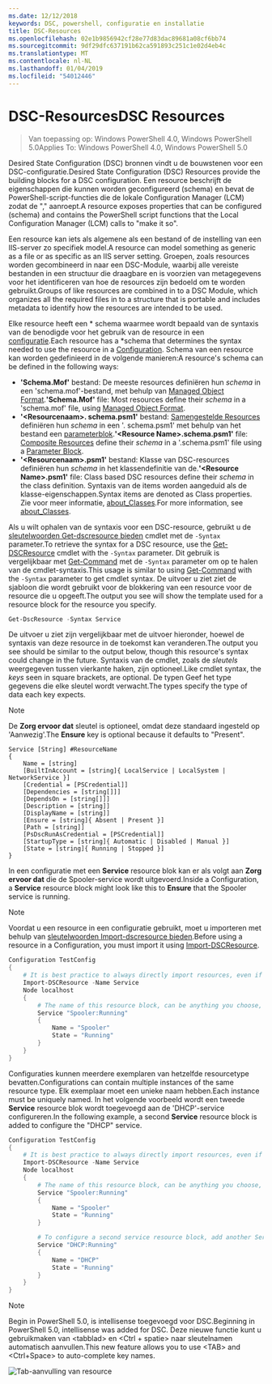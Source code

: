 ```yaml
---
ms.date: 12/12/2018
keywords: DSC, powershell, configuratie en installatie
title: DSC-Resources
ms.openlocfilehash: 02e1b9856942cf28e77d83dac89681a08cf6bb74
ms.sourcegitcommit: 9df29dfc637191b62ca591893c251c1e02d4eb4c
ms.translationtype: MT
ms.contentlocale: nl-NL
ms.lasthandoff: 01/04/2019
ms.locfileid: "54012446"
---
```

# <a name="dsc-resources"></a><span data-ttu-id="a3210-103">DSC-Resources</span><span class="sxs-lookup"><span data-stu-id="a3210-103">DSC Resources</span></span>

><span data-ttu-id="a3210-104">Van toepassing op: Windows PowerShell 4.0, Windows PowerShell 5.0</span><span class="sxs-lookup"><span data-stu-id="a3210-104">Applies To: Windows PowerShell 4.0, Windows PowerShell 5.0</span></span>

<span data-ttu-id="a3210-105">Desired State Configuration (DSC) bronnen vindt u de bouwstenen voor een DSC-configuratie.</span><span class="sxs-lookup"><span data-stu-id="a3210-105">Desired State Configuration (DSC) Resources provide the building blocks for a DSC configuration.</span></span> <span data-ttu-id="a3210-106">Een resource beschrijft de eigenschappen die kunnen worden geconfigureerd (schema) en bevat de PowerShell-script-functies die de lokale Configuration Manager (LCM) zodat de "," aanroept.</span><span class="sxs-lookup"><span data-stu-id="a3210-106">A resource exposes properties that can be configured (schema) and contains the PowerShell script functions that the Local Configuration Manager (LCM) calls to "make it so".</span></span>

<span data-ttu-id="a3210-107">Een resource kan iets als algemene als een bestand of de instelling van een IIS-server zo specifiek model.</span><span class="sxs-lookup"><span data-stu-id="a3210-107">A resource can model something as generic as a file or as specific as an IIS server setting.</span></span>  <span data-ttu-id="a3210-108">Groepen, zoals resources worden gecombineerd in naar een DSC-Module, waarbij alle vereiste bestanden in een structuur die draagbare en is voorzien van metagegevens voor het identificeren van hoe de resources zijn bedoeld om te worden gebruikt.</span><span class="sxs-lookup"><span data-stu-id="a3210-108">Groups of like resources are combined in to a DSC Module, which organizes all the required files in to a structure that is portable and includes metadata to identify how the resources are intended to be used.</span></span>

<span data-ttu-id="a3210-109">Elke resource heeft een \* schema waarmee wordt bepaald van de syntaxis van de benodigde voor het gebruik van de resource in een [configuratie](../configurations/configurations.md).</span><span class="sxs-lookup"><span data-stu-id="a3210-109">Each resource has a \*schema that determines the syntax needed to use the resource in a [Configuration](../configurations/configurations.md).</span></span> <span data-ttu-id="a3210-110">Schema van een resource kan worden gedefinieerd in de volgende manieren:</span><span class="sxs-lookup"><span data-stu-id="a3210-110">A resource's schema can be defined in the following ways:</span></span>

- <span data-ttu-id="a3210-111">**'Schema.Mof'** bestand: De meeste resources definiëren hun *schema* in een 'schema.mof'-bestand, met behulp van [Managed Object Format](/windows/desktop/wmisdk/managed-object-format--mof-).</span><span class="sxs-lookup"><span data-stu-id="a3210-111">**'Schema.Mof'** file: Most resources define their *schema* in a 'schema.mof' file, using [Managed Object Format](/windows/desktop/wmisdk/managed-object-format--mof-).</span></span>
- <span data-ttu-id="a3210-112">**'\<Resourcenaam\>. schema.psm1'** bestand: [Samengestelde Resources](../configurations/compositeConfigs.md) definiëren hun *schema* in een '<ResourceName>. schema.psm1' met behulp van het bestand een [parameterblok](/powershell/module/microsoft.powershell.core/about/about_functions?view=powershell-6#functions-with-parameters).</span><span class="sxs-lookup"><span data-stu-id="a3210-112">**'\<Resource Name\>.schema.psm1'** file: [Composite Resources](../configurations/compositeConfigs.md) define their *schema* in a '<ResourceName>.schema.psm1' file using a [Parameter Block](/powershell/module/microsoft.powershell.core/about/about_functions?view=powershell-6#functions-with-parameters).</span></span>
- <span data-ttu-id="a3210-113">**'\<Resourcenaam\>.psm1'** bestand: Klasse van DSC-resources definiëren hun *schema* in het klassendefinitie van de.</span><span class="sxs-lookup"><span data-stu-id="a3210-113">**'\<Resource Name\>.psm1'** file: Class based DSC resources define their *schema* in the class definition.</span></span> <span data-ttu-id="a3210-114">Syntaxis van de items worden aangeduid als de klasse-eigenschappen.</span><span class="sxs-lookup"><span data-stu-id="a3210-114">Syntax items are denoted as Class properties.</span></span> <span data-ttu-id="a3210-115">Zie voor meer informatie, [about_Classes](/powershell/module/psdesiredstateconfiguration/about/about_classes_and_dsc).</span><span class="sxs-lookup"><span data-stu-id="a3210-115">For more information, see [about_Classes](/powershell/module/psdesiredstateconfiguration/about/about_classes_and_dsc).</span></span>

<span data-ttu-id="a3210-116">Als u wilt ophalen van de syntaxis voor een DSC-resource, gebruikt u de [sleutelwoorden Get-dscresource bieden](/powershell/module/PSDesiredStateConfiguration/Get-DscResource) cmdlet met de `-Syntax` parameter.</span><span class="sxs-lookup"><span data-stu-id="a3210-116">To retrieve the syntax for a DSC resource, use the [Get-DSCResource](/powershell/module/PSDesiredStateConfiguration/Get-DscResource) cmdlet with the `-Syntax` parameter.</span></span> <span data-ttu-id="a3210-117">Dit gebruik is vergelijkbaar met [Get-Command](/powershell/module/microsoft.powershell.core/get-command) met de `-Syntax` parameter om op te halen van de cmdlet-syntaxis.</span><span class="sxs-lookup"><span data-stu-id="a3210-117">This usage is similar to using [Get-Command](/powershell/module/microsoft.powershell.core/get-command) with the `-Syntax` parameter to get cmdlet syntax.</span></span> <span data-ttu-id="a3210-118">De uitvoer u ziet ziet de sjabloon die wordt gebruikt voor de blokkering van een resource voor de resource die u opgeeft.</span><span class="sxs-lookup"><span data-stu-id="a3210-118">The output you see will show the template used for a resource block for the resource you specify.</span></span>

```powershell
Get-DscResource -Syntax Service
```

<span data-ttu-id="a3210-119">De uitvoer u ziet zijn vergelijkbaar met de uitvoer hieronder, hoewel de syntaxis van deze resource in de toekomst kan veranderen.</span><span class="sxs-lookup"><span data-stu-id="a3210-119">The output you see should be similar to the output below, though this resource's syntax could change in the future.</span></span> <span data-ttu-id="a3210-120">Syntaxis van de cmdlet, zoals de *sleutels* weergegeven tussen vierkante haken, zijn optioneel.</span><span class="sxs-lookup"><span data-stu-id="a3210-120">Like cmdlet syntax, the *keys* seen in square brackets, are optional.</span></span> <span data-ttu-id="a3210-121">De typen Geef het type gegevens die elke sleutel wordt verwacht.</span><span class="sxs-lookup"><span data-stu-id="a3210-121">The types specify the type of data each key expects.</span></span>

> [!NOTE]
> <span data-ttu-id="a3210-122">De **Zorg ervoor dat** sleutel is optioneel, omdat deze standaard ingesteld op 'Aanwezig'.</span><span class="sxs-lookup"><span data-stu-id="a3210-122">The **Ensure** key is optional because it defaults to "Present".</span></span>

```output
Service [String] #ResourceName
{
    Name = [string]
    [BuiltInAccount = [string]{ LocalService | LocalSystem | NetworkService }]
    [Credential = [PSCredential]]
    [Dependencies = [string[]]]
    [DependsOn = [string[]]]
    [Description = [string]]
    [DisplayName = [string]]
    [Ensure = [string]{ Absent | Present }]
    [Path = [string]]
    [PsDscRunAsCredential = [PSCredential]]
    [StartupType = [string]{ Automatic | Disabled | Manual }]
    [State = [string]{ Running | Stopped }]
}
```

<span data-ttu-id="a3210-123">In een configuratie met een **Service** resource blok kan er als volgt aan **Zorg ervoor dat** die de Spooler-service wordt uitgevoerd.</span><span class="sxs-lookup"><span data-stu-id="a3210-123">Inside a Configuration, a **Service** resource block might look like this to **Ensure** that the Spooler service is running.</span></span>

> [!NOTE]
> <span data-ttu-id="a3210-124">Voordat u een resource in een configuratie gebruikt, moet u importeren met behulp van [sleutelwoorden Import-dscresource bieden](../configurations/import-dscresource.md).</span><span class="sxs-lookup"><span data-stu-id="a3210-124">Before using a resource in a Configuration, you must import it using [Import-DSCResource](../configurations/import-dscresource.md).</span></span>

```powershell
Configuration TestConfig
{
    # It is best practice to always directly import resources, even if the resource is a built-in resource.
    Import-DSCResource -Name Service
    Node localhost
    {
        # The name of this resource block, can be anything you choose, as long as it is of type [String] as indicated by the schema.
        Service "Spooler:Running"
        {
            Name = "Spooler"
            State = "Running"
        }
    }
}
```

<span data-ttu-id="a3210-125">Configuraties kunnen meerdere exemplaren van hetzelfde resourcetype bevatten.</span><span class="sxs-lookup"><span data-stu-id="a3210-125">Configurations can contain multiple instances of the same resource type.</span></span> <span data-ttu-id="a3210-126">Elk exemplaar moet een unieke naam hebben.</span><span class="sxs-lookup"><span data-stu-id="a3210-126">Each instance must be uniquely named.</span></span> <span data-ttu-id="a3210-127">In het volgende voorbeeld wordt een tweede **Service** resource blok wordt toegevoegd aan de 'DHCP'-service configureren.</span><span class="sxs-lookup"><span data-stu-id="a3210-127">In the following example, a second **Service** resource block is added to configure the "DHCP" service.</span></span>

```powershell
Configuration TestConfig
{
    # It is best practice to always directly import resources, even if the resource is a built-in resource.
    Import-DSCResource -Name Service
    Node localhost
    {
        # The name of this resource block, can be anything you choose, as long as it is of type [String] as indicated by the schema.
        Service "Spooler:Running"
        {
            Name = "Spooler"
            State = "Running"
        }

        # To configure a second service resource block, add another Service resource block and use a unique name.
        Service "DHCP:Running"
        {
            Name = "DHCP"
            State = "Running"
        }
    }
}
```

> [!NOTE]
> <span data-ttu-id="a3210-128">Begin in PowerShell 5.0, is intellisense toegevoegd voor DSC.</span><span class="sxs-lookup"><span data-stu-id="a3210-128">Beginning in PowerShell 5.0, intellisense was added for DSC.</span></span> <span data-ttu-id="a3210-129">Deze nieuwe functie kunt u gebruikmaken van \<tabblad\> en \<Ctrl + spatie\> naar sleutelnamen automatisch aanvullen.</span><span class="sxs-lookup"><span data-stu-id="a3210-129">This new feature allows you to use \<TAB\> and \<Ctrl+Space\> to auto-complete key names.</span></span>

![Tab-aanvulling van resource](../media/resource-tabcompletion.png)
